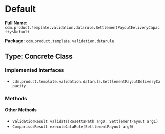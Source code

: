 # Default

**Full Name:** `cdm.product.template.validation.datarule.SettlementPayoutDeliveryCapacity$Default`

**Package:** `cdm.product.template.validation.datarule`

## Type: Concrete Class

### Implemented Interfaces

- `cdm.product.template.validation.datarule.SettlementPayoutDeliveryCapacity`

### Methods

#### Other Methods

- `ValidationResult validate(RosettaPath arg0, SettlementPayout arg1)`
- `ComparisonResult executeDataRule(SettlementPayout arg0)`

